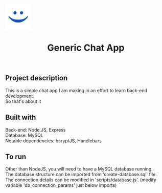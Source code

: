 <img align='center' src="static/icon.png" alt="Logo" width="80px" height="80px">
<h1 align='center'>Generic Chat App</h1><br>

## Project description

This is a simple chat app I am making in an effort to learn back-end development.<br/>
So that's about it

## Built with

Back-end: Node.JS, Express<br/>
Database: MySQL<br />
Notable dependencies: bcryptJS, Handlebars

## To run

Other than NodeJS, you will need to have a MySQL database running.<br />
The database structure can be imported from 'create-database.sql' file.<br />
The connection details can be modified in 'scripts/database.js'. (modify variable 'db_connection_params' just below imports)